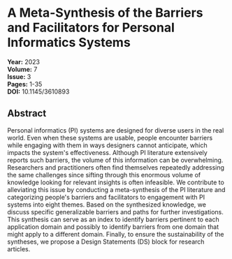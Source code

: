 # A Meta-Synthesis of the Barriers and Facilitators for Personal Informatics Systems

**Year:** 2023  
**Volume:** 7  
**Issue:** 3  
**Pages:** 1-35  
**DOI:** 10.1145/3610893  

## Abstract
Personal informatics (PI) systems are designed for diverse users in the real world. Even when these systems are usable, people encounter barriers while engaging with them in ways designers cannot anticipate, which impacts the system's effectiveness. Although PI literature extensively reports such barriers, the volume of this information can be overwhelming. Researchers and practitioners often find themselves repeatedly addressing the same challenges since sifting through this enormous volume of knowledge looking for relevant insights is often infeasible. We contribute to alleviating this issue by conducting a meta-synthesis of the PI literature and categorizing people's barriers and facilitators to engagement with PI systems into eight themes. Based on the synthesized knowledge, we discuss specific generalizable barriers and paths for further investigations. This synthesis can serve as an index to identify barriers pertinent to each application domain and possibly to identify barriers from one domain that might apply to a different domain. Finally, to ensure the sustainability of the syntheses, we propose a Design Statements (DS) block for research articles.

